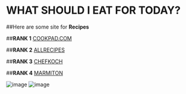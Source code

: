 # WHAT SHOULD I EAT FOR TODAY?

##Here are some site for **Recipes**

##**RANK 1** [COOKPAD.COM](cookpad.com)

##**RANK 2** [ALLRECIPES](allrecipes.com)

##**RANK 3** [CHEFKOCH](CHEFKOCH.DE)

##**RANK 4** [MARMITON](MARMITON.ORG)

![image](https://www.google.com/url?sa=i&source=images&cd=&cad=rja&uact=8&ved=2ahUKEwjt2Zr576DmAhXRLlAKHbybAFYQjRx6BAgBEAQ&url=%2Furl%3Fsa%3Di%26source%3Dimages%26cd%3D%26ved%3D%26url%3Dhttps%253A%252F%252Fwww.thekitchn.com%252Fturkey-meatballs-22931916%26psig%3DAOvVaw1Iu04N48pb6hNEO2vlpk4Q%26ust%3D1575716604602323&psig=AOvVaw1Iu04N48pb6hNEO2vlpk4Q&ust=1575716604602323)
![image](https://www.google.com/url?sa=i&source=images&cd=&cad=rja&uact=8&ved=2ahUKEwiyjeuM8KDmAhXFLlAKHXmvClIQjRx6BAgBEAQ&url=%2Furl%3Fsa%3Di%26source%3Dimages%26cd%3D%26ved%3D2ahUKEwjt2Zr576DmAhXRLlAKHbybAFYQjRx6BAgBEAQ%26url%3Dhttps%253A%252F%252Fwww.epicurious.com%252Frecipes%252Ffood%252Fviews%252Ftomato-and-cheese-cobbler%26psig%3DAOvVaw1Iu04N48pb6hNEO2vlpk4Q%26ust%3D1575716604602323&psig=AOvVaw1Iu04N48pb6hNEO2vlpk4Q&ust=1575716604602323)
